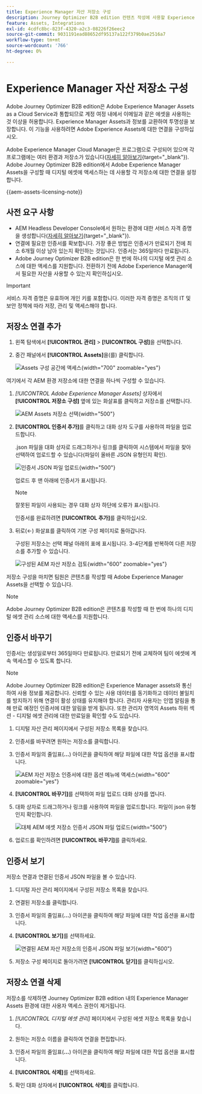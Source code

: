 ```yaml
---
title: Experience Manager 자산 저장소 구성
description: Journey Optimizer B2B edition 컨텐츠 작성에 사용할 Experience Manager Assets 저장소에 대한 연결을 구성하는 방법에 대해 알아봅니다.
feature: Assets, Integrations
exl-id: 4cdfc8bc-823f-4320-a2c3-08226f26eec2
source-git-commit: 9031191ead88652df95137a122f379b0ae2516a7
workflow-type: tm+mt
source-wordcount: '766'
ht-degree: 0%

---
```


# Experience Manager 자산 저장소 구성

Adobe Journey Optimizer B2B edition은 Adobe Experience Manager Assets as a Cloud Service과 통합되므로 계정 여정 내에서 이메일과 같은 에셋을 사용하는 것 이상을 허용합니다. Experience Manager Assets과 정보를 교환하여 투명성을 보장합니다. 이 기능을 사용하려면 Adobe Experience Assets에 대한 연결을 구성하십시오.

Adobe Experience Manager Cloud Manager은 프로그램으로 구성되어 있으며 각 프로그램에는 여러 환경과 저장소가 있습니다([자세히 알아보기](https://experienceleague.adobe.com/ko/docs/experience-manager-cloud-service/content/implementing/using-cloud-manager/programs/program-types){target="_blank"}). Adobe Journey Optimizer B2B edition에서 Adobe Experience Manager Assets을 구성할 때 디지털 에셋에 액세스하는 데 사용할 각 저장소에 대한 연결을 설정합니다.

{{aem-assets-licensing-note}}

## 사전 요구 사항

* AEM Headless Developer Console에서 원하는 환경에 대한 서비스 자격 증명을 생성합니다([자세히 알아보기](https://experienceleague.adobe.com/ko/docs/experience-manager-learn/getting-started-with-aem-headless/authentication/service-credentials#generate-service-credentials){target="_blank"}).
* 연결에 필요한 인증서를 확보합니다. 가장 좋은 방법은 인증서가 만료되기 전에 최소 6개월 이상 남아 있는지 확인하는 것입니다. 인증서는 365일마다 만료됩니다.
* Adobe Journey Optimizer B2B edition은 한 번에 하나의 디지털 에셋 관리 소스에 대한 액세스를 지원합니다. 전환하기 전에 Adobe Experience Manager에서 필요한 자산을 사용할 수 있는지 확인하십시오.

>[!IMPORTANT]
>
>서비스 자격 증명은 유효하며 개인 키를 포함합니다. 이러한 자격 증명은 조직의 IT 및 보안 정책에 따라 저장, 관리 및 액세스해야 합니다.

## 저장소 연결 추가

1. 왼쪽 탐색에서 **[!UICONTROL 관리]** > **[!UICONTROL 구성]**&#x200B;을 선택합니다.

1. 중간 패널에서 **[!UICONTROL Assets]**&#x200B;을(를) 클릭합니다.

   ![Assets 구성 공간에 액세스](./assets/configuration-assets-aem.png){width="700" zoomable="yes"}

<!--   The default digital asset management option is configured as `Adobe Marketo Engage`.
-->
여기에서 각 AEM 환경 저장소에 대한 연결을 하나씩 구성할 수 있습니다.

1. _[!UICONTROL Adobe Experience Manager Assets]_ 상자에서 **[!UICONTROL 저장소 구성]** 옆에 있는 화살표를 클릭하고 저장소를 선택합니다.

   ![AEM Assets 저장소 선택](./assets/configure-assets-aem-choose-respository.png){width="500"}

1. **[!UICONTROL 인증서 추가]**&#x200B;를 클릭하고 대화 상자 도구를 사용하여 파일을 업로드합니다.

   .json 파일을 대화 상자로 드래그하거나 링크를 클릭하여 시스템에서 파일을 찾아 선택하여 업로드할 수 있습니다(파일이 올바른 JSON 유형인지 확인).

   ![인증서 JSON 파일 업로드](./assets/configuration-assets-aem-upload-cert.png){width="500"}

   업로드 후 맨 아래에 인증서가 표시됩니다.

   >[!NOTE]
   >
   >잘못된 파일이 사용되는 경우 대화 상자 하단에 오류가 표시됩니다.

   인증서를 완료하려면 **[!UICONTROL 추가]**&#x200B;를 클릭하십시오.

1. 뒤로(←) 화살표를 클릭하여 기본 구성 페이지로 돌아갑니다.

   구성된 저장소는 선택 패널 아래의 표에 표시됩니다. 3-4단계를 반복하여 다른 저장소를 추가할 수 있습니다.

   ![구성된 AEM 자산 저장소 검토](./assets/configuration-assets-aem-repositories.png){width="600" zoomable="yes"}

저장소 구성을 마치면 팀원은 콘텐츠를 작성할 때 Adobe Experience Manager Assets을 선택할 수 있습니다.

>[!NOTE]
>
>Adobe Journey Optimizer B2B edition은 콘텐츠를 작성할 때 한 번에 하나의 디지털 에셋 관리 소스에 대한 액세스를 지원합니다. 

## 인증서 바꾸기

인증서는 생성일로부터 365일마다 만료됩니다. 만료되기 전에 교체하여 팀이 에셋에 계속 액세스할 수 있도록 합니다.

>[!NOTE]
>
>Adobe Journey Optimizer B2B edition은 Experience Manager assets와 통신하여 사용 정보를 제공합니다. 신뢰할 수 있는 사용 데이터를 동기화하고 데이터 불일치를 방지하기 위해 연결이 활성 상태를 유지해야 합니다. 관리자 사용자는 인앱 알림을 통해 만료 예정인 인증서에 대한 알림을 받게 됩니다. 또한 관리자 영역의 Assets 하위 섹션 - 디지털 에셋 관리에 대한 만료일을 확인할 수도 있습니다.

1. 디지털 자산 관리 페이지에서 구성된 저장소 목록을 찾습니다.

1. 인증서를 바꾸려면 원하는 저장소를 클릭합니다.

1. 인증서 파일의 줄임표(**...**) 아이콘을 클릭하여 해당 파일에 대한 작업 옵션을 표시합니다.

   ![AEM 자산 저장소 인증서에 대한 옵션 메뉴에 액세스](./assets/configuration-assets-aem-repo-menu.png){width="600" zoomable="yes"}

1. **[!UICONTROL 바꾸기]**&#x200B;를 선택하여 파일 업로드 대화 상자를 엽니다.

1. 대화 상자로 드래그하거나 링크를 사용하여 파일을 업로드합니다. 파일이 json 유형인지 확인합니다.

   ![대체 AEM 에셋 저장소 인증서 JSON 파일 업로드](./assets/configuration-assets-aem-upload-replacement-cert.png){width="500"}

1. 업로드를 확인하려면 **[!UICONTROL 바꾸기]**&#x200B;를 클릭하세요.

## 인증서 보기

저장소 연결과 연결된 인증서 JSON 파일을 볼 수 있습니다.

1. 디지털 자산 관리 페이지에서 구성된 저장소 목록을 찾습니다.

1. 연결된 저장소를 클릭합니다.

1. 인증서 파일의 줄임표(**...**) 아이콘을 클릭하여 해당 파일에 대한 작업 옵션을 표시합니다.

1. **[!UICONTROL 보기]**&#x200B;를 선택하세요.

   ![연결된 AEM 자산 저장소의 인증서 JSON 파일 보기](./assets/configuration-assets-aem-view-cert.png){width="600"}

1. 저장소 구성 페이지로 돌아가려면 **[!UICONTROL 닫기]**&#x200B;를 클릭하십시오.

## 저장소 연결 삭제

저장소를 삭제하면 Journey Optimizer B2B edition 내의 Experience Manager Assets 환경에 대한 사용자 액세스 권한이 제거됩니다.

1. _[!UICONTROL 디지털 에셋 관리]_ 페이지에서 구성된 에셋 저장소 목록을 찾습니다.

1. 원하는 저장소 이름을 클릭하여 연결을 편집합니다.

1. 인증서 파일의 줄임표(**...**) 아이콘을 클릭하여 해당 파일에 대한 작업 옵션을 표시합니다.

1. **[!UICONTROL 삭제]**&#x200B;를 선택하세요.

1. 확인 대화 상자에서 **[!UICONTROL 삭제]**&#x200B;를 클릭합니다.
<!--

## Switch back to Adobe Marketo Engage Assets

Select Adobe Marketo Engage digital asset management in the Assets section.

After the confirmation, the Adobe Marketo Engage assets library is available for users.
-->
